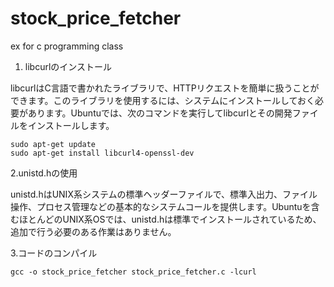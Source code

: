 # stock_price_fetcher
ex for c programming  class

1. libcurlのインストール

libcurlはC言語で書かれたライブラリで、HTTPリクエストを簡単に扱うことができます。このライブラリを使用するには、システムにインストールしておく必要があります。Ubuntuでは、次のコマンドを実行してlibcurlとその開発ファイルをインストールします。

```
sudo apt-get update
sudo apt-get install libcurl4-openssl-dev

```
2.unistd.hの使用

unistd.hはUNIX系システムの標準ヘッダーファイルで、標準入出力、ファイル操作、プロセス管理などの基本的なシステムコールを提供します。Ubuntuを含むほとんどのUNIX系OSでは、unistd.hは標準でインストールされているため、追加で行う必要のある作業はありません。

3.コードのコンパイル

```
gcc -o stock_price_fetcher stock_price_fetcher.c -lcurl

```
